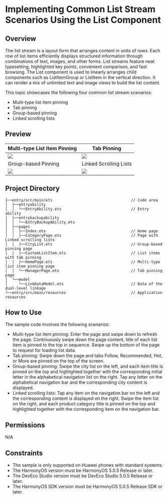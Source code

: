 # Implementing Common List Stream Scenarios Using the List Component

## Overview
The list stream is a layout form that arranges content in units of rows. Each row of list items efficiently displays structured information through combinations of text, images, and other forms. List streams feature neat typesetting, highlighted key points, convenient comparison, and fast browsing. The List component is used to linearly arranges child components such as ListItemGroup or ListItem in the vertical direction. It can render a mix of unlimited text and image views to build the list content.

This topic showcases the following four common list stream scenarios:
* Multi-type list item pinning
* Tab pinning
* Group-based pinning
* Linked scrolling lists

## Preview
| Multi-type List Item Pinning           | Tab Pinning                              |
|----------------------------------------|------------------------------------------|
| ![](screenshots/divice/homePageEN.gif) | ![](screenshots/divice/managerPageEN.gif)  |
| Group-based Pinning                    | Linked Scrolling Lists                   |
| ![](screenshots/divice/cityListEN.gif)   | ![](screenshots/divice/categoryPageEN.gif) |


## Project Directory
```
├──entry/src/main/ets                                   // Code area
│  ├──entryability
│  │  └──EntryAbility.ets                               // Entry ability
│  ├──entrybackupability
│  │  └──EntryBackupAbility.ets
│  ├──pages                              
│  │  ├──Index.ets                                      // Home page 
│  │  ├──CategoryPage.ets                               // Page with Linked scrolling lists
│  │  ├──CityList.ets                                   // Group-based pinning page 
│  │  ├──CustomListItem.ets                             // List items with tab pinning
│  │  ├──HomePage.ets                                   // Multi-type list item pinning page
│  │  └──ManagerPage.ets                                // Tab pinning page
│  └──model 
│     └──LinkDataModel.ets                              // Data of the dual-level linkage
└──entry/src/main/resources                             // Application resources
```

## How to Use

The sample code involves the following scenarios:

* Multi-type list item pinning: Enter the page and swipe down to refresh the page. Continuously swipe down the page content, title of each list item is pinned to the top in sequence. Swipe up the bottom of the page to request for loading list data.
* Tab pinning: Swipe down the page and tabs Follow, Recommended, Hot, or More are pinned on the top of the screen.
* Group-based pinning: Swipe the city list on the left, and each item title is pinned on the top and highlighted together with the corresponding initial letter in the alphabetical navigation list on the right. Tap any letter on the alphabetical navigation bar and the corresponding city content is displayed.
* Linked scrolling lists: Tap any item on the navigation bar on the left and the corresponding content is displayed on the right. Swipe the item list on the right, and each product category title is pinned on the top and highlighted together with the corresponding item on the navigation bar.

## Permissions

N/A

## Constraints

* The sample is only supported on Huawei phones with standard systems.
* The HarmonyOS version must be HarmonyOS 5.0.5 Release or later.
* The DevEco Studio version must be DevEco Studio 5.0.5 Release or later.
* The HarmonyOS SDK version must be HarmonyOS 5.0.5 Release SDK or later.